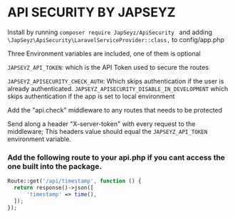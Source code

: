# API SECURITY BY JAPSEYZ

Install by running ```composer require JapSeyz/ApiSecurity ```
and adding ``` \JapSeyz\ApiSecurity\LaravelServiceProvider::class,``` to config/app.php

Three Environment variables are included, one of them is optional

```JAPSEYZ_API_TOKEN```: which is the API Token used to secure the routes

```JAPSEYZ_APISECURITY_CHECK_AUTH```: Which skips authentication if the user is already authenticated.
```JAPSEYZ_APISECURITY_DISABLE_IN_DEVELOPMENT``` which skips authentication if the app is set to local environment

Add the "api.check" middleware to any routes that needs to be protected

Send along a header "X-server-token" with every request to the middleware; This headers value should equal the ```JAPSEYZ_API_TOKEN``` environment variable.

### Add the following route to your api.php if you cant access the one built into the package.
```php
Route::get('/api/timestamp', function () {
  return response()->json([
      'timestamp' => time(),
  ]);
});
```
